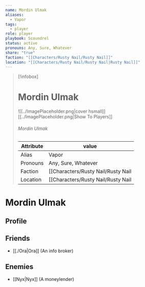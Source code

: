 ```yaml
---
name: Mordin Ulmak
aliases:
  - Vapor
tags:
  - player
role: player
playbook: Scoundrel
status: active
pronouns: Any, Sure, Whatever
share: "true"
faction: "[[Characters/Rusty Nail/Rusty Nail]]"
location: "[[Characters/Rusty Nail/Rusty Nail|Rusty Nail]]"
---
```



> [!infobox]
> # Mordin Ulmak
> ![[../ImagePlaceholder.png|cover hsmall]]
> [[../ImagePlaceholder.png|Show To Players]]
> ###### Mordin Ulmak
> Attribute |  value |
> ---|---|
> Alias | Vapor
> Pronouns | Any, Sure, Whatever
> Faction | [[Characters/Rusty Nail/Rusty Nail|Rusty Nail]]
> Location | [[Characters/Rusty Nail/Rusty Nail|Rusty Nail]] |

# Mordin Ulmak
## Profile

## Friends
- [[./Ora|Ora]] (An info broker)
## Enemies
- [[Nyx|Nyx]] (A moneylender)
